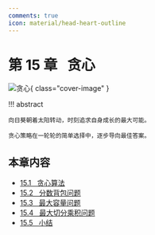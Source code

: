```yaml
---
comments: true
icon: material/head-heart-outline
---
```


# 第 15 章 &nbsp; 贪心

![贪心](../assets/covers/chapter_greedy.jpg){ class="cover-image" }

!!! abstract

    向日葵朝着太阳转动，时刻追求自身成长的最大可能。

    贪心策略在一轮轮的简单选择中，逐步导向最佳答案。

## 本章内容

- [15.1 &nbsp; 贪心算法](greedy_algorithm.md)
- [15.2 &nbsp; 分数背包问题](fractional_knapsack_problem.md)
- [15.3 &nbsp; 最大容量问题](max_capacity_problem.md)
- [15.4 &nbsp; 最大切分乘积问题](max_product_cutting_problem.md)
- [15.5 &nbsp; 小结](summary.md)
